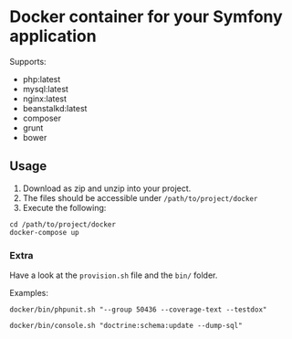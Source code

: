 # Docker container for your Symfony application 
 
Supports: 
 
- php:latest 
- mysql:latest 
- nginx:latest 
- beanstalkd:latest
- composer 
- grunt 
- bower 
 
## Usage 
 
1. Download as zip and unzip into your project. 
2. The files should be accessible under `/path/to/project/docker` 
3. Execute the following: 
 
``` 
cd /path/to/project/docker 
docker-compose up 
``` 
 
### Extra 
 
Have a look at the `provision.sh` file and the `bin/` folder. 

Examples:

```
docker/bin/phpunit.sh "--group 50436 --coverage-text --testdox"
```

```
docker/bin/console.sh "doctrine:schema:update --dump-sql"
```
